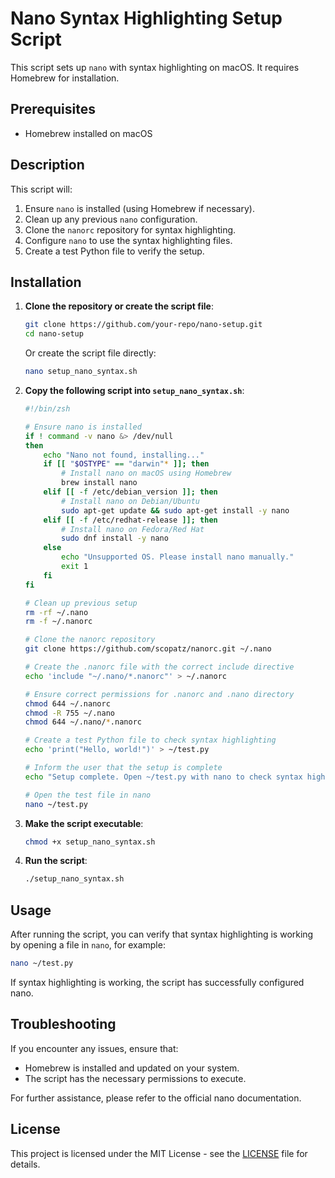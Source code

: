 # Nano Syntax Highlighting Setup Script

This script sets up `nano` with syntax highlighting on macOS. It requires Homebrew for installation.

## Prerequisites

- Homebrew installed on macOS

## Description

This script will:
1. Ensure `nano` is installed (using Homebrew if necessary).
2. Clean up any previous `nano` configuration.
3. Clone the `nanorc` repository for syntax highlighting.
4. Configure `nano` to use the syntax highlighting files.
5. Create a test Python file to verify the setup.

## Installation

1. **Clone the repository or create the script file**:

    ```sh
    git clone https://github.com/your-repo/nano-setup.git
    cd nano-setup
    ```

    Or create the script file directly:

    ```sh
    nano setup_nano_syntax.sh
    ```

2. **Copy the following script into `setup_nano_syntax.sh`**:

    ```sh
    #!/bin/zsh

    # Ensure nano is installed
    if ! command -v nano &> /dev/null
    then
        echo "Nano not found, installing..."
        if [[ "$OSTYPE" == "darwin"* ]]; then
            # Install nano on macOS using Homebrew
            brew install nano
        elif [[ -f /etc/debian_version ]]; then
            # Install nano on Debian/Ubuntu
            sudo apt-get update && sudo apt-get install -y nano
        elif [[ -f /etc/redhat-release ]]; then
            # Install nano on Fedora/Red Hat
            sudo dnf install -y nano
        else
            echo "Unsupported OS. Please install nano manually."
            exit 1
        fi
    fi

    # Clean up previous setup
    rm -rf ~/.nano
    rm -f ~/.nanorc

    # Clone the nanorc repository
    git clone https://github.com/scopatz/nanorc.git ~/.nano

    # Create the .nanorc file with the correct include directive
    echo 'include "~/.nano/*.nanorc"' > ~/.nanorc

    # Ensure correct permissions for .nanorc and .nano directory
    chmod 644 ~/.nanorc
    chmod -R 755 ~/.nano
    chmod 644 ~/.nano/*.nanorc

    # Create a test Python file to check syntax highlighting
    echo 'print("Hello, world!")' > ~/test.py

    # Inform the user that the setup is complete
    echo "Setup complete. Open ~/test.py with nano to check syntax highlighting."

    # Open the test file in nano
    nano ~/test.py
    ```

3. **Make the script executable**:

    ```sh
    chmod +x setup_nano_syntax.sh
    ```

4. **Run the script**:

    ```sh
    ./setup_nano_syntax.sh
    ```

## Usage

After running the script, you can verify that syntax highlighting is working by opening a file in `nano`, for example:

```sh
nano ~/test.py
```

If syntax highlighting is working, the script has successfully configured nano.

## Troubleshooting

If you encounter any issues, ensure that:

- Homebrew is installed and updated on your system.
- The script has the necessary permissions to execute.

For further assistance, please refer to the official nano documentation.

## License

This project is licensed under the MIT License - see the [LICENSE](/LICENSE) file for details.
